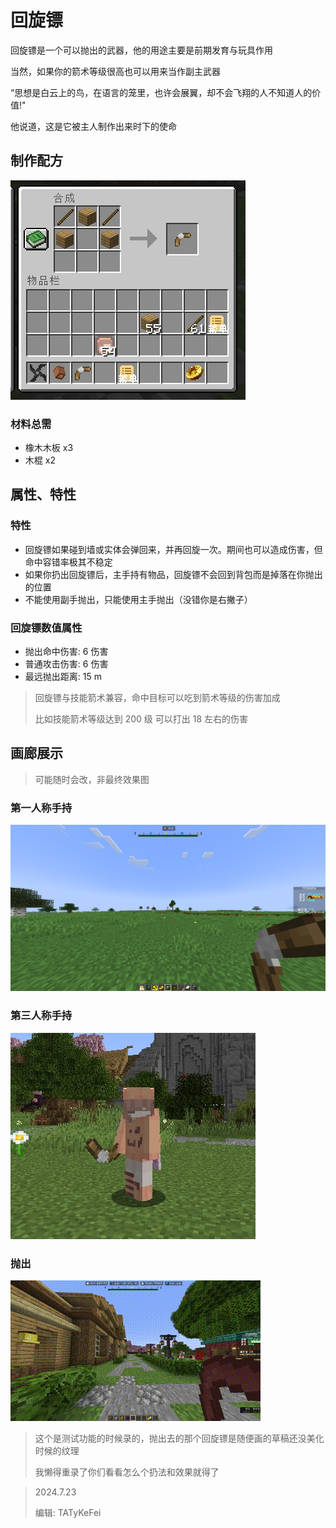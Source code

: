 # 回旋镖

回旋镖是一个可以抛出的武器，他的用途主要是前期发育与玩具作用

当然，如果你的箭术等级很高也可以用来当作副主武器

“思想是白云上的鸟，在语言的笼里，也许会展翼，却不会飞翔的人不知道人的价值!"

他说道，这是它被主人制作出来时下的使命

## 制作配方

<img src="./equi/boomerang/img/craft.jpg">

### 材料总需

* 橡木木板 x3
* 木棍 x2

## 属性、特性

### 特性

* 回旋镖如果碰到墙或实体会弹回来，并再回旋一次。期间也可以造成伤害，但命中容错率极其不稳定
* 如果你扔出回旋镖后，主手持有物品，回旋镖不会回到背包而是掉落在你抛出的位置
* 不能使用副手抛出，只能使用主手抛出（没错你是右撇子）

### 回旋镖数值属性

* 抛出命中伤害: 6 伤害
* 普通攻击伤害: 6 伤害
* 最远抛出距离: 15 m

> 回旋镖与技能箭术兼容，命中目标可以吃到箭术等级的伤害加成
>
> 比如技能箭术等级达到 200 级 可以打出 18 左右的伤害

## 画廊展示

> 可能随时会改，非最终效果图

### 第一人称手持

<img src="./equi/boomerang/img/fps.jpg">

### 第三人称手持

<img src="./equi/boomerang/img/in_hand.jpg">

### 抛出

<img src="./equi/boomerang/img/ejection.gif">

> 这个是测试功能的时候录的，抛出去的那个回旋镖是随便画的草稿还没美化时候的纹理
>
> 我懒得重录了你们看看怎么个扔法和效果就得了

> 2024.7.23
>
> 编辑: TATyKeFei